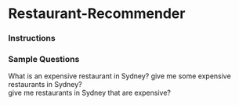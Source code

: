 # Restaurant-Recommender


### Instructions

### Sample Questions
What is an expensive restaurant in Sydney?
give me some expensive restaurants in Sydney?   
give me restaurants in Sydney that are expensive? 
